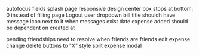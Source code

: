 autofocus fields
splash page responsive design
center box stops at bottom: 0 instead of filling page
Logout user dropdown
bill title shouldh have message icon next to it when messages exist
date expense added should be dependent on created at


pending friendships need to resolve when friends are friends
edit expense
change delete buttons to "X"
style split expense modal